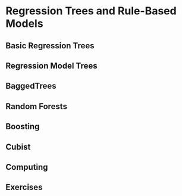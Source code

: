 # Regression Trees and Rule-Based Models  

## Basic Regression Trees  

## Regression Model Trees  

## BaggedTrees  

## Random Forests  

## Boosting  

## Cubist  

## Computing  

## Exercises  

